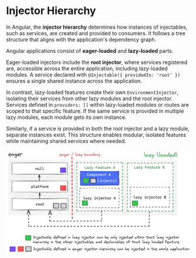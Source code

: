 # Injector Hierarchy

In Angular, the **injector hierarchy** determines how instances of injectables, such as services, are
created and provided to consumers. It follows a tree structure that aligns with the application's
dependency graph.

Angular applications consist of **eager-loaded** and **lazy-loaded** parts.

Eager-loaded injectors include the **root injector**, where services registered are, accessible
across the entire application, including lazy-loaded modules.
A service declared with `@Injectable({ providedIn: 'root' })` ensures a single shared instance
across the application.

In contrast, lazy-loaded features create their own `EnvironmentInjector`, isolating their services
from other lazy modules and the root injector. Services defined in `providers: []`
within lazy-loaded modules or routes are scoped to that specific feature. If the same service
is provided in multiple lazy modules, each module gets its own instance.

Similarly, if a service is provided in both the root injector and a lazy module, separate instances
exist. This structure enables modular, isolated features while maintaining shared services where needed.

![Injector Hierarchy](assets/injector-hierarchy.png)
